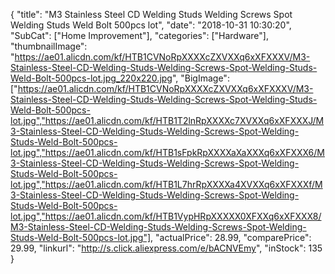 {
	"title": "M3 Stainless Steel CD Welding Studs Welding Screws Spot Welding Studs Weld Bolt 500pcs lot",
	"date": "2018-10-31 10:30:20",
	"SubCat": ["Home Improvement"],
	"categories": ["Hardware"],
	"thumbnailImage": "https://ae01.alicdn.com/kf/HTB1CVNoRpXXXXcZXVXXq6xXFXXXV/M3-Stainless-Steel-CD-Welding-Studs-Welding-Screws-Spot-Welding-Studs-Weld-Bolt-500pcs-lot.jpg_220x220.jpg",
	"BigImage": ["https://ae01.alicdn.com/kf/HTB1CVNoRpXXXXcZXVXXq6xXFXXXV/M3-Stainless-Steel-CD-Welding-Studs-Welding-Screws-Spot-Welding-Studs-Weld-Bolt-500pcs-lot.jpg","https://ae01.alicdn.com/kf/HTB1T2lnRpXXXXc7XVXXq6xXFXXXJ/M3-Stainless-Steel-CD-Welding-Studs-Welding-Screws-Spot-Welding-Studs-Weld-Bolt-500pcs-lot.jpg","https://ae01.alicdn.com/kf/HTB1sFpkRpXXXXaXaXXXq6xXFXXX6/M3-Stainless-Steel-CD-Welding-Studs-Welding-Screws-Spot-Welding-Studs-Weld-Bolt-500pcs-lot.jpg","https://ae01.alicdn.com/kf/HTB1L7hrRpXXXXa4XVXXq6xXFXXXf/M3-Stainless-Steel-CD-Welding-Studs-Welding-Screws-Spot-Welding-Studs-Weld-Bolt-500pcs-lot.jpg","https://ae01.alicdn.com/kf/HTB1VypHRpXXXXX0XFXXq6xXFXXX8/M3-Stainless-Steel-CD-Welding-Studs-Welding-Screws-Spot-Welding-Studs-Weld-Bolt-500pcs-lot.jpg"],
	"actualPrice": 28.99,
	"comparePrice": 29.99,
	"linkurl": "http://s.click.aliexpress.com/e/bACNVEmy",
	"inStock": 135
}
